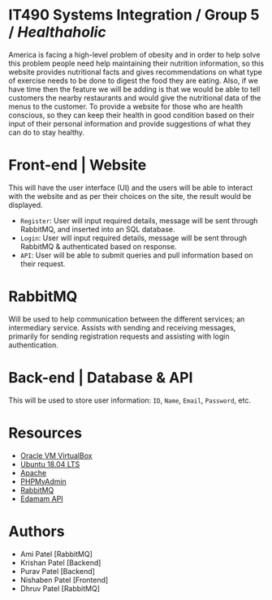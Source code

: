# IT490 Systems Integration / Group 5 / *Healthaholic*
America is facing a high-level problem of obesity and in order to help solve this problem people need help maintaining their nutrition information, so this website provides nutritional facts and gives recommendations on what type of exercise needs to be done to digest the food they are eating. Also, if we have time then the feature we will be adding is that we would be able to tell customers the nearby restaurants and would give the nutritional data of the menus to the customer. 
To provide a website for those who are health conscious, so they can keep their health in good condition based on their input of their personal information and provide suggestions of what they can do to stay healthy.  

# Front-end | Website
This will have the user interface (UI) and the users will be able to interact with the website and as per their choices on the site, the result would be displayed.
* `Register`: User will input required details, message will be sent through RabbitMQ, and inserted into an SQL database.
* `Login`: User will input required details, message will be sent through RabbitMQ & authenticated based on response.
* `API`: User will be able to submit queries and pull information based on their request. 

# RabbitMQ
Will be used to help communication between the different services; an intermediary service. Assists with sending and receiving messages, primarily for sending registration requests and assisting with login authentication. 

# Back-end | Database & API
This will be used to store user information: `ID`, `Name`, `Email`, `Password`, etc. 

# Resources
* [Oracle VM VirtualBox](https://www.virtualbox.org/)
* [Ubuntu 18.04 LTS](https://releases.ubuntu.com/18.04.4/)
* [Apache](https://httpd.apache.org/docs/)
* [PHPMyAdmin](https://docs.phpmyadmin.net/en/latest/)
* [RabbitMQ](https://www.rabbitmq.com/documentation.html)
* [Edamam API](https://developer.edamam.com/)

# Authors
* Ami Patel [RabbitMQ]
* Krishan Patel [Backend]
* Purav Patel [Backend]
* Nishaben Patel [Frontend]
* Dhruv Patel [RabbitMQ]
 
